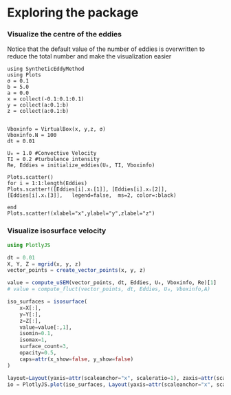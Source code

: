# Exploring the package

### Visualize the centre of the eddies
Notice that the default value of the number of eddies is overwritten to reduce the total number and make the visualization easier

```@example explore
using SyntheticEddyMethod
using Plots
σ = 0.1
b = 5.0
a = 0.0
x = collect(-0.1:0.1:0.1)
y = collect(a:0.1:b)
z = collect(a:0.1:b)


Vboxinfo = VirtualBox(x, y,z, σ)
Vboxinfo.N = 100
dt = 0.01

U₀ = 1.0 #Convective Velocity
TI = 0.2 #turbulence intensity
Re, Eddies = initialize_eddies(U₀, TI, Vboxinfo)

Plots.scatter()
for i = 1:1:length(Eddies)
Plots.scatter!([Eddies[i].xᵢ[1]], [Eddies[i].xᵢ[2]], 
[Eddies[i].xᵢ[3]],   legend=false,  ms=2, color=:black)

end
Plots.scatter!(xlabel="x",ylabel="y",zlabel="z")

```



### Visualize isosurface velocity

```julia
using PlotlyJS

dt = 0.01
X, Y, Z = mgrid(x, y, z)
vector_points = create_vector_points(x, y, z)

value = compute_uSEM(vector_points, dt, Eddies, U₀, Vboxinfo, Re)[1]
# value = compute_fluct(vector_points, dt, Eddies, U₀, Vboxinfo,A)

iso_surfaces = isosurface(
    x=X[:],
    y=Y[:],
    z=Z[:],
    value=value[:,1],
    isomin=0.1,
    isomax=1,
    surface_count=3,
    opacity=0.5,
    caps=attr(x_show=false, y_show=false)
)

layout=Layout(yaxis=attr(scaleanchor="x", scaleratio=1), zaxis=attr(scaleanchor="x", scaleratio=1))
io = PlotlyJS.plot(iso_surfaces, Layout(yaxis=attr(scaleanchor="x", scaleratio=1)))

```

